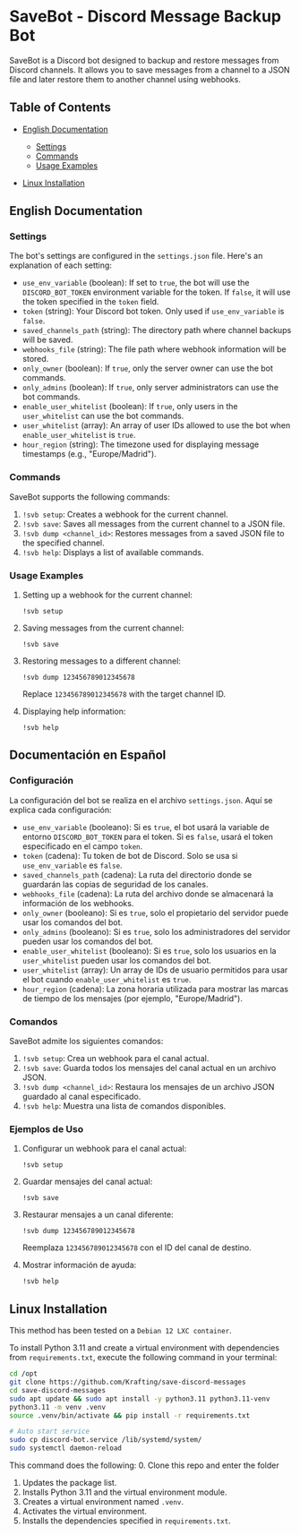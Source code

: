 
# SaveBot - Discord Message Backup Bot

SaveBot is a Discord bot designed to backup and restore messages from Discord channels. It allows you to save messages from a channel to a JSON file and later restore them to another channel using webhooks.

## Table of Contents
- [English Documentation](#english-documentation)
  - [Settings](#settings)
  - [Commands](#commands)
  - [Usage Examples](#usage-examples)

- [Linux Installation](#linux-installation)

## English Documentation

### Settings

The bot's settings are configured in the `settings.json` file. Here's an explanation of each setting:

- `use_env_variable` (boolean): If set to `true`, the bot will use the `DISCORD_BOT_TOKEN` environment variable for the token. If `false`, it will use the token specified in the `token` field.
- `token` (string): Your Discord bot token. Only used if `use_env_variable` is `false`.
- `saved_channels_path` (string): The directory path where channel backups will be saved.
- `webhooks_file` (string): The file path where webhook information will be stored.
- `only_owner` (boolean): If `true`, only the server owner can use the bot commands.
- `only_admins` (boolean): If `true`, only server administrators can use the bot commands.
- `enable_user_whitelist` (boolean): If `true`, only users in the `user_whitelist` can use the bot commands.
- `user_whitelist` (array): An array of user IDs allowed to use the bot when `enable_user_whitelist` is `true`.
- `hour_region` (string): The timezone used for displaying message timestamps (e.g., "Europe/Madrid").

### Commands

SaveBot supports the following commands:

1. `!svb setup`: Creates a webhook for the current channel.
2. `!svb save`: Saves all messages from the current channel to a JSON file.
3. `!svb dump <channel_id>`: Restores messages from a saved JSON file to the specified channel.
4. `!svb help`: Displays a list of available commands.

### Usage Examples

1. Setting up a webhook for the current channel:
   ```
   !svb setup
   ```

2. Saving messages from the current channel:
   ```
   !svb save
   ```

3. Restoring messages to a different channel:
   ```
   !svb dump 123456789012345678
   ```
   Replace `123456789012345678` with the target channel ID.

4. Displaying help information:
   ```
   !svb help
   ```

## Documentación en Español

### Configuración

La configuración del bot se realiza en el archivo `settings.json`. Aquí se explica cada configuración:

- `use_env_variable` (booleano): Si es `true`, el bot usará la variable de entorno `DISCORD_BOT_TOKEN` para el token. Si es `false`, usará el token especificado en el campo `token`.
- `token` (cadena): Tu token de bot de Discord. Solo se usa si `use_env_variable` es `false`.
- `saved_channels_path` (cadena): La ruta del directorio donde se guardarán las copias de seguridad de los canales.
- `webhooks_file` (cadena): La ruta del archivo donde se almacenará la información de los webhooks.
- `only_owner` (booleano): Si es `true`, solo el propietario del servidor puede usar los comandos del bot.
- `only_admins` (booleano): Si es `true`, solo los administradores del servidor pueden usar los comandos del bot.
- `enable_user_whitelist` (booleano): Si es `true`, solo los usuarios en la `user_whitelist` pueden usar los comandos del bot.
- `user_whitelist` (array): Un array de IDs de usuario permitidos para usar el bot cuando `enable_user_whitelist` es `true`.
- `hour_region` (cadena): La zona horaria utilizada para mostrar las marcas de tiempo de los mensajes (por ejemplo, "Europe/Madrid").

### Comandos

SaveBot admite los siguientes comandos:

1. `!svb setup`: Crea un webhook para el canal actual.
2. `!svb save`: Guarda todos los mensajes del canal actual en un archivo JSON.
3. `!svb dump <channel_id>`: Restaura los mensajes de un archivo JSON guardado al canal especificado.
4. `!svb help`: Muestra una lista de comandos disponibles.

### Ejemplos de Uso

1. Configurar un webhook para el canal actual:
   ```
   !svb setup
   ```

2. Guardar mensajes del canal actual:
   ```
   !svb save
   ```

3. Restaurar mensajes a un canal diferente:
   ```
   !svb dump 123456789012345678
   ```
   Reemplaza `123456789012345678` con el ID del canal de destino.

4. Mostrar información de ayuda:
   ```
   !svb help
   ```


## Linux Installation

This method has been tested on a `Debian 12 LXC container`.

To install Python 3.11 and create a virtual environment with dependencies from `requirements.txt`, execute the following command in your terminal:

```bash
cd /opt
git clone https://github.com/Krafting/save-discord-messages
cd save-discord-messages
sudo apt update && sudo apt install -y python3.11 python3.11-venv 
python3.11 -m venv .venv
source .venv/bin/activate && pip install -r requirements.txt

# Auto start service
sudo cp discord-bot.service /lib/systemd/system/
sudo systemctl daemon-reload

```

This command does the following:
0. Clone this repo and enter the folder
1. Updates the package list.
2. Installs Python 3.11 and the virtual environment module.
3. Creates a virtual environment named `.venv`.
4. Activates the virtual environment.
5. Installs the dependencies specified in `requirements.txt`.
